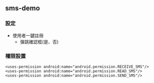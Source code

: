 ## sms-demo
### 設定
* 使用者一鍵註冊
  * 彈跳確認框(是、否)
    
### 權限設置
```
<uses-permission android:name="android.permission.RECEIVE_SMS"/>
<uses-permission android:name="android.permission.READ_SMS"/>
<uses-permission android:name="android.permission.SEND_SMS"/>
```
